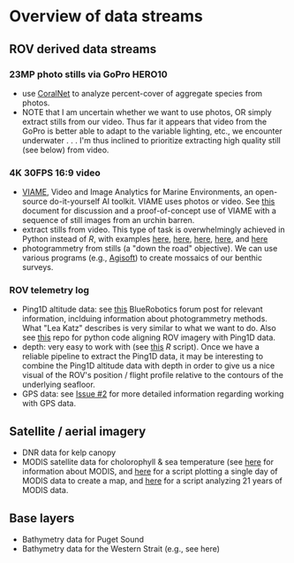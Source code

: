 # Overview of data streams

## ROV derived data streams

### 23MP photo stills via GoPro HERO10
* use [CoralNet](https://coralnet.ucsd.edu/) to analyze percent-cover of aggregate species from photos. 
* NOTE that I am uncertain whether we want to use photos, OR simply extract stills from our video. Thus far it appears that video from the GoPro is better able to adapt to the variable lighting, etc., we encounter underwater . . . I'm thus inclined to prioritize extracting high quality still (see below) from video. 

### 4K 30FPS 16:9 video
* [VIAME](https://viame.readthedocs.io/en/latest/), Video and Image Analytics for Marine Environments, an open-source do-it-yourself AI toolkit. VIAME uses photos or video. See [this](https://github.com/zhrandell/Seattle_Aquarium_ROV_development/blob/main/documents/ROV_AI_synopsis/ROV_AI_synopsis.pdf) document for discussion and a proof-of-concept use of VIAME with a sequence of still images from an urchin barren. 
* extract stills from video. This type of task is overwhelmingly achieved in Python instead of *R*, with examples [here](https://www.geeksforgeeks.org/extract-images-from-video-in-python/), [here](https://www.codespeedy.com/extract-images-from-a-video-in-python/), [here](https://www.askpython.com/python/examples/extract-images-from-video), [here](https://www.thepythoncode.com/article/extract-frames-from-videos-in-python), and [here](https://stackoverflow.com/questions/10225403/how-can-i-extract-a-good-quality-jpeg-image-from-a-video-file-with-ffmpeg)
* photogrammetry from stills (a "down the road" objective). We can use various programs (e.g., [Agisoft](https://www.agisoft.com/)) to create mossaics of our benthic surveys. 

### ROV telemetry log
* Ping1D altitude data: see [this](https://discuss.bluerobotics.com/t/retrieve-ping-sonar-data-for-analysis/11795/7) BlueRobotics forum post for relevant information, inclduing information about photogrammetry methods. What "Lea Katz" describes is very similar to what we want to do. Also see [this](https://github.com/ES-Alexander/data-alignment) repo for python code aligning ROV imagery with Ping1D data. 
* depth: very easy to work with (see [this](https://github.com/zhrandell/Seattle_Aquarium_ROV_telemetry_and_mapping/blob/main/code/tracklog_cleaning.R) *R* script). Once we have a reliable pipeline to extract the Ping1D data, it may be interesting to combine the Ping1D altitude data with depth in order to give us a nice visual of the ROV's position / flight profile relative to the contours of the underlying seafloor. 
* GPS data: see [Issue #2](https://github.com/zhrandell/Seattle_Aquarium_ROV_telemetry_and_mapping/issues/2) for more detailed information regarding working with GPS data. 

## Satellite / aerial imagery
* DNR data for kelp canopy 
* MODIS satellite data for cholorophyll & sea temperature (see [here](https://modis.gsfc.nasa.gov/about/) for information about MODIS, and [here](https://github.com/zhrandell/SubstrateComplexity/blob/main/Code/figSOM_chlorophyll_singleDay.R) for a script plotting a single day of MODIS data to create a map, and [here](https://github.com/zhrandell/SubstrateComplexity/blob/main/Code/figSOM_chlorophyll_21years.R) for a script analyzing 21 years of MODIS data. 

## Base layers
* Bathymetry data for Puget Sound
* Bathymetry data for the Western Strait (e.g., see here) 
